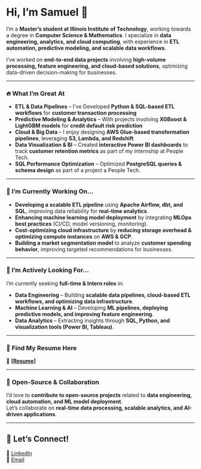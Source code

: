 # **Hi, I’m Samuel 👋**  

I’m a **Master’s student at Illinois Institute of Technology**, working towards a degree in **Computer Science & Mathematics**. I specialize in **data engineering, analytics, and cloud computing**, with experience in **ETL automation, predictive modeling, and scalable data workflows**.  

I’ve worked on **end-to-end data projects** involving **high-volume processing, feature engineering, and cloud-based solutions**, optimizing data-driven decision-making for businesses.  

---

### 🔥 **What I’m Great At**  
- **ETL & Data Pipelines** – I've Developed **Python & SQL-based ETL workflows** for **customer transaction processing**
- **Predictive Modeling & Analytics** – With projects involving **XGBoost & LightGBM models** for **credit default risk prediction**
- **Cloud & Big Data** – I enjoy designing **AWS Glue-based transformation pipelines**, leveraging **S3, Lambda, and Redshift**  
- **Data Visualization & BI** – Created **interactive Power BI dashboards** to track **customer retention metrics** as part of my internship at People Tech. 
- **SQL Performance Optimization** – Optimized **PostgreSQL queries & schema design** as part of a project a People Tech.  

---

### 🔭 **I’m Currently Working On...**  
- **Developing a scalable ETL pipeline** using **Apache Airflow, dbt, and SQL**, improving data reliability for **real-time analytics**.  
- **Enhancing machine learning model deployment** by integrating **MLOps best practices** (CI/CD, model versioning, monitoring).  
- **Cost-optimizing cloud infrastructure** by **reducing storage overhead & optimizing compute instances** on **AWS & GCP**.  
- **Building a market segmentation model** to analyze **customer spending behavior**, improving targeted recommendations for businesses.  

---

### 🚀 **I’m Actively Looking For...**  
I’m currently seeking **full-time & Intern roles** in:  
- **Data Engineering** – Building **scalable data pipelines, cloud-based ETL workflows, and optimizing data infrastructure**.  
- **Machine Learning & AI** – Developing **ML pipelines, deploying predictive models, and improving feature engineering**.  
- **Data Analytics** – Extracting insights through **SQL, Python, and visualization tools (Power BI, Tableau)**.   

---

### 📄 **Find My Resume Here**  
📂 **[[Resume](https://www.dropbox.com/scl/fi/10q6e7f0ocdn7agbns4lr/Resume-Samuel-Vijay-Srinivas-Vurity.pdf?rlkey=qdd60t454zzq97gqx7tkyly1h&st=cmrf05kw&dl=0)]**

---

### 🤝 **Open-Source & Collaboration**  
I’d love to **contribute to open-source projects** related to **data engineering, cloud automation, and ML model deployment**.  
Let’s collaborate on **real-time data processing, scalable analytics, and AI-driven applications**.  

---

## 📩 **Let’s Connect!**  
🔗 [LinkedIn](https://www.linkedin.com/in/samuelvurity/)  
📧 [Email](mailto:svurity@hawk.iit.edu)  
